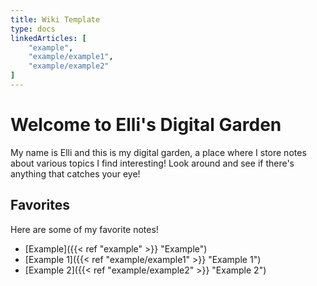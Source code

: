 ```yaml
---
title: Wiki Template
type: docs
linkedArticles: [
    "example",
    "example/example1",
    "example/example2"
]
---
```


# Welcome to Elli's Digital Garden

My name is Elli and this is my digital garden, a place where I store notes about various topics I find interesting!
Look around and see if there's anything that catches your eye!

## Favorites

Here are some of my favorite notes!

- [Example]({{< ref "example" >}} "Example")
- [Example 1]({{< ref "example/example1" >}} "Example 1")
- [Example 2]({{< ref "example/example2" >}} "Example 2")
